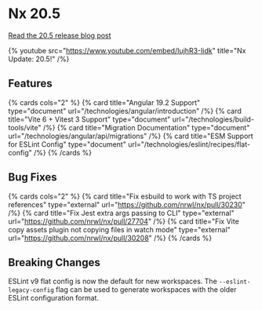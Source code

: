 # Nx 20.5

[Read the 20.5 release blog post](/blog/nx-update-20-5)

{% youtube
src="https://www.youtube.com/embed/IujhR3-Iidk"
title="Nx Update: 20.5!"
/%}

## Features

{% cards cols="2" %}
{% card title="Angular 19.2 Support" type="document" url="/technologies/angular/introduction" /%}
{% card title="Vite 6 + Vitest 3 Support" type="document" url="/technologies/build-tools/vite" /%}
{% card title="Migration Documentation" type="document" url="/technologies/angular/api/migrations" /%}
{% card title="ESM Support for ESLint Config" type="document" url="/technologies/eslint/recipes/flat-config" /%}
{% /cards %}

## Bug Fixes

{% cards cols="2" %}
{% card title="Fix esbuild to work with TS project references" type="external" url="https://github.com/nrwl/nx/pull/30230" /%}
{% card title="Fix Jest extra args passing to CLI" type="external" url="https://github.com/nrwl/nx/pull/27704" /%}
{% card title="Fix Vite copy assets plugin not copying files in watch mode" type="external" url="https://github.com/nrwl/nx/pull/30208" /%}
{% /cards %}

## Breaking Changes

ESLint v9 flat config is now the default for new workspaces. The `--eslint-legacy-config` flag can be used to generate workspaces with the older ESLint configuration format.
